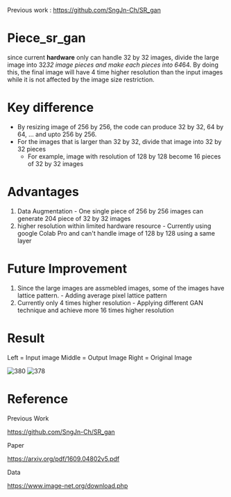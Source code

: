 Previous work : https://github.com/SngJn-Ch/SR_gan 

# Piece_sr_gan
since current **hardware** only can handle 32 by 32 images, divide the large image into 32*32 image pieces and make each pieces into 64*64. By doing this, the final image will have 4 time higher resolution than the input images while it is not affected by the image size restriction.


# Key difference
- By resizing image of 256 by 256, the code can produce 32 by 32, 64 by 64, ... and upto 256 by 256.
- For the images that is larger than 32 by 32, divide that image into 32 by 32 pieces
  - For example, image with resolution of 128 by 128 become 16 pieces of 32 by 32 images

# Advantages
  1. Data Augmentation
    - One single piece of 256 by 256 images can generate 204 piece of 32 by 32 images
  2. higher resolution within limited hardware resource
    - Currently using google Colab Pro and can't handle image of 128 by 128 using a same layer

# Future Improvement
  1. Since the large images are assmebled images, some of the images have lattice pattern.
    - Adding average pixel lattice pattern
  2. Currently only 4 times higher resolution
    - Applying different GAN technique and achieve more 16 times higher resolution

# Result

Left = Input image
Middle = Output Image
Right = Original Image


![380](https://user-images.githubusercontent.com/111392592/188997156-45efc977-5e1a-432a-a47d-001f02d63147.png)
![378](https://user-images.githubusercontent.com/111392592/188997962-10c3912e-2fbf-4c28-abcb-2fc79abde17b.png)


# Reference

Previous Work

https://github.com/SngJn-Ch/SR_gan 

Paper

https://arxiv.org/pdf/1609.04802v5.pdf 

Data

https://www.image-net.org/download.php
